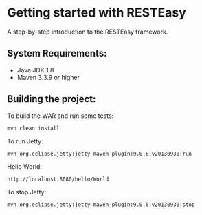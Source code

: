 Getting started with RESTEasy
=============================
A step-by-step introduction to the RESTEasy framework.

System Requirements:
--------------------
- Java JDK 1.8
- Maven 3.3.9 or higher

Building the project:
---------------------

To build the WAR and run some tests:

`mvn clean install`

To run Jetty:

`mvn org.eclipse.jetty:jetty-maven-plugin:9.0.6.v20130930:run`

Hello World:

`http://localhost:8080/hello/World`

To stop Jetty:

`mvn org.eclipse.jetty:jetty-maven-plugin:9.0.6.v20130930:stop`